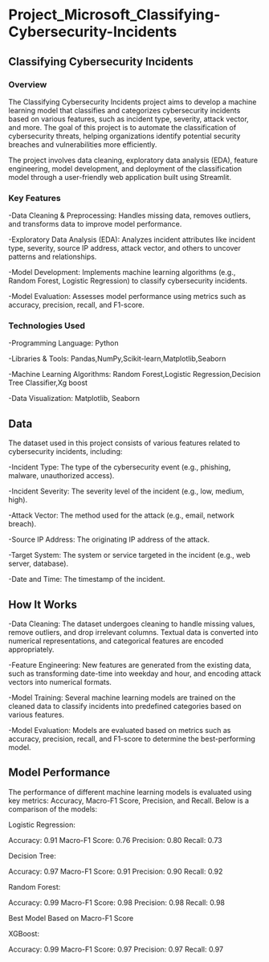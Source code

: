 # Project_Microsoft_Classifying-Cybersecurity-Incidents
## Classifying Cybersecurity Incidents
### Overview
The Classifying Cybersecurity Incidents project aims to develop a machine learning model that classifies and categorizes cybersecurity incidents based on various features, such as incident type, severity, attack vector, and more. The goal of this project is to automate the classification of cybersecurity threats, helping organizations identify potential security breaches and vulnerabilities more efficiently.

The project involves data cleaning, exploratory data analysis (EDA), feature engineering, model development, and deployment of the classification model through a user-friendly web application built using Streamlit.
### Key Features
-Data Cleaning & Preprocessing: Handles missing data, removes outliers, and transforms data to improve model performance.

-Exploratory Data Analysis (EDA): Analyzes incident attributes like incident type, severity, source IP address, attack vector, and others to uncover patterns and relationships.

-Model Development: Implements machine learning algorithms (e.g., Random Forest, Logistic Regression) to classify cybersecurity incidents.

-Model Evaluation: Assesses model performance using metrics such as accuracy, precision, recall, and F1-score.

### Technologies Used
-Programming Language: Python

-Libraries & Tools: Pandas,NumPy,Scikit-learn,Matplotlib,Seaborn

-Machine Learning Algorithms: Random Forest,Logistic Regression,Decision Tree Classifier,Xg boost

-Data Visualization: Matplotlib, Seaborn

## Data
The dataset used in this project consists of various features related to cybersecurity incidents, including:

-Incident Type: The type of the cybersecurity event (e.g., phishing, malware, unauthorized access).

-Incident Severity: The severity level of the incident (e.g., low, medium, high).

-Attack Vector: The method used for the attack (e.g., email, network breach).

-Source IP Address: The originating IP address of the attack.

-Target System: The system or service targeted in the incident (e.g., web server, database).

-Date and Time: The timestamp of the incident.

## How It Works

-Data Cleaning: The dataset undergoes cleaning to handle missing values, remove outliers, and drop irrelevant columns. Textual data is converted into numerical representations, and categorical features are encoded appropriately.

-Feature Engineering: New features are generated from the existing data, such as transforming date-time into weekday and hour, and encoding attack vectors into numerical formats.

-Model Training: Several machine learning models are trained on the cleaned data to classify incidents into predefined categories based on various features.

-Model Evaluation: Models are evaluated based on metrics such as accuracy, precision, recall, and F1-score to determine the best-performing model.

## Model Performance

The performance of different machine learning models is evaluated using key metrics: Accuracy, Macro-F1 Score, Precision, and Recall. Below is a comparison of the models:

Logistic Regression:

Accuracy: 0.91
Macro-F1 Score: 0.76
Precision: 0.80
Recall: 0.73

Decision Tree:

Accuracy: 0.97
Macro-F1 Score: 0.91
Precision: 0.90
Recall: 0.92

Random Forest:

Accuracy: 0.99
Macro-F1 Score: 0.98
Precision: 0.98
Recall: 0.98

Best Model Based on Macro-F1 Score

XGBoost:

Accuracy: 0.99
Macro-F1 Score: 0.97
Precision: 0.97
Recall: 0.97
